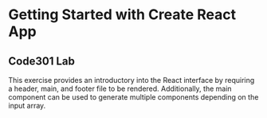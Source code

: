 # Getting Started with Create React App

## Code301 Lab

This exercise provides an introductory into the React interface by requiring a header, main, and footer file to be rendered. Additionally, the main component can be used to generate multiple components depending on the input array.
